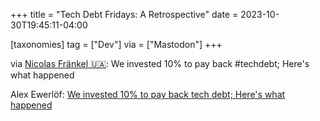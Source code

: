 +++
title = "Tech Debt Fridays: A Retrospective"
date = 2023-10-30T19:45:11-04:00

[taxonomies]
tag = ["Dev"]
via = ["Mastodon"]
+++

via [Nicolas Fränkel 🇺🇦](https://mastodon.top/@frankel/111308105375998148): We invested 10% to pay back #techdebt; Here's what happened

<!-- more -->

Alex Ewerlöf: [We invested 10% to pay back tech debt; Here's what happened](https://mastodon.top/tags/techdebt)
